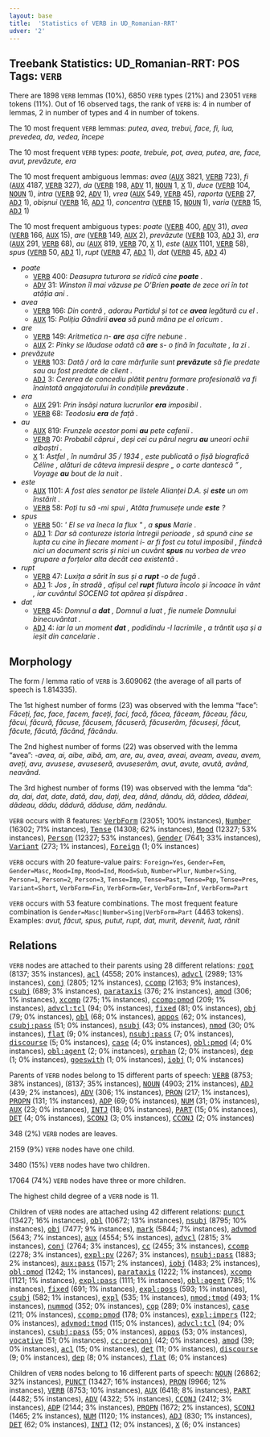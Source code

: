 ```yaml
---
layout: base
title:  'Statistics of VERB in UD_Romanian-RRT'
udver: '2'
---
```


## Treebank Statistics: UD_Romanian-RRT: POS Tags: `VERB`

There are 1898 `VERB` lemmas (10%), 6850 `VERB` types (21%) and 23051 `VERB` tokens (11%).
Out of 16 observed tags, the rank of `VERB` is: 4 in number of lemmas, 2 in number of types and 4 in number of tokens.

The 10 most frequent `VERB` lemmas: <em>putea, avea, trebui, face, fi, lua, prevedea, da, vedea, începe</em>

The 10 most frequent `VERB` types:  <em>poate, trebuie, pot, avea, putea, are, face, avut, prevăzute, era</em>

The 10 most frequent ambiguous lemmas: <em>avea</em> (<tt><a href="ro_rrt-pos-AUX.html">AUX</a></tt> 3821, <tt><a href="ro_rrt-pos-VERB.html">VERB</a></tt> 723), <em>fi</em> (<tt><a href="ro_rrt-pos-AUX.html">AUX</a></tt> 4187, <tt><a href="ro_rrt-pos-VERB.html">VERB</a></tt> 327), <em>da</em> (<tt><a href="ro_rrt-pos-VERB.html">VERB</a></tt> 198, <tt><a href="ro_rrt-pos-ADV.html">ADV</a></tt> 11, <tt><a href="ro_rrt-pos-NOUN.html">NOUN</a></tt> 1, <tt><a href="ro_rrt-pos-X.html">X</a></tt> 1), <em>duce</em> (<tt><a href="ro_rrt-pos-VERB.html">VERB</a></tt> 104, <tt><a href="ro_rrt-pos-NOUN.html">NOUN</a></tt> 1), <em>intra</em> (<tt><a href="ro_rrt-pos-VERB.html">VERB</a></tt> 92, <tt><a href="ro_rrt-pos-ADV.html">ADV</a></tt> 1), <em>vrea</em> (<tt><a href="ro_rrt-pos-AUX.html">AUX</a></tt> 549, <tt><a href="ro_rrt-pos-VERB.html">VERB</a></tt> 45), <em>raporta</em> (<tt><a href="ro_rrt-pos-VERB.html">VERB</a></tt> 27, <tt><a href="ro_rrt-pos-ADJ.html">ADJ</a></tt> 1), <em>obișnui</em> (<tt><a href="ro_rrt-pos-VERB.html">VERB</a></tt> 16, <tt><a href="ro_rrt-pos-ADJ.html">ADJ</a></tt> 1), <em>concentra</em> (<tt><a href="ro_rrt-pos-VERB.html">VERB</a></tt> 15, <tt><a href="ro_rrt-pos-NOUN.html">NOUN</a></tt> 1), <em>varia</em> (<tt><a href="ro_rrt-pos-VERB.html">VERB</a></tt> 15, <tt><a href="ro_rrt-pos-ADJ.html">ADJ</a></tt> 1)

The 10 most frequent ambiguous types:  <em>poate</em> (<tt><a href="ro_rrt-pos-VERB.html">VERB</a></tt> 400, <tt><a href="ro_rrt-pos-ADV.html">ADV</a></tt> 31), <em>avea</em> (<tt><a href="ro_rrt-pos-VERB.html">VERB</a></tt> 166, <tt><a href="ro_rrt-pos-AUX.html">AUX</a></tt> 15), <em>are</em> (<tt><a href="ro_rrt-pos-VERB.html">VERB</a></tt> 149, <tt><a href="ro_rrt-pos-AUX.html">AUX</a></tt> 2), <em>prevăzute</em> (<tt><a href="ro_rrt-pos-VERB.html">VERB</a></tt> 103, <tt><a href="ro_rrt-pos-ADJ.html">ADJ</a></tt> 3), <em>era</em> (<tt><a href="ro_rrt-pos-AUX.html">AUX</a></tt> 291, <tt><a href="ro_rrt-pos-VERB.html">VERB</a></tt> 68), <em>au</em> (<tt><a href="ro_rrt-pos-AUX.html">AUX</a></tt> 819, <tt><a href="ro_rrt-pos-VERB.html">VERB</a></tt> 70, <tt><a href="ro_rrt-pos-X.html">X</a></tt> 1), <em>este</em> (<tt><a href="ro_rrt-pos-AUX.html">AUX</a></tt> 1101, <tt><a href="ro_rrt-pos-VERB.html">VERB</a></tt> 58), <em>spus</em> (<tt><a href="ro_rrt-pos-VERB.html">VERB</a></tt> 50, <tt><a href="ro_rrt-pos-ADJ.html">ADJ</a></tt> 1), <em>rupt</em> (<tt><a href="ro_rrt-pos-VERB.html">VERB</a></tt> 47, <tt><a href="ro_rrt-pos-ADJ.html">ADJ</a></tt> 1), <em>dat</em> (<tt><a href="ro_rrt-pos-VERB.html">VERB</a></tt> 45, <tt><a href="ro_rrt-pos-ADJ.html">ADJ</a></tt> 4)


* <em>poate</em>
  * <tt><a href="ro_rrt-pos-VERB.html">VERB</a></tt> 400: <em>Deasupra tuturora se ridică cine <b>poate</b> .</em>
  * <tt><a href="ro_rrt-pos-ADV.html">ADV</a></tt> 31: <em>Winston îl mai văzuse pe O'Brien <b>poate</b> de zece ori în tot atâția ani .</em>
* <em>avea</em>
  * <tt><a href="ro_rrt-pos-VERB.html">VERB</a></tt> 166: <em>Din contră , adorau Partidul și tot ce <b>avea</b> legătură cu el .</em>
  * <tt><a href="ro_rrt-pos-AUX.html">AUX</a></tt> 15: <em>Poliția Gândirii <b>avea</b> să pună mâna pe el oricum .</em>
* <em>are</em>
  * <tt><a href="ro_rrt-pos-VERB.html">VERB</a></tt> 149: <em>Aritmetica n- <b>are</b> așa cifre nebune .</em>
  * <tt><a href="ro_rrt-pos-AUX.html">AUX</a></tt> 2: <em>Pinky se lăudase odată că <b>are</b> s- o țină în facultate , la zi .</em>
* <em>prevăzute</em>
  * <tt><a href="ro_rrt-pos-VERB.html">VERB</a></tt> 103: <em>Dată / oră la care mărfurile sunt <b>prevăzute</b> să fie predate sau au fost predate de client .</em>
  * <tt><a href="ro_rrt-pos-ADJ.html">ADJ</a></tt> 3: <em>Cererea de concediu plătit pentru formare profesională va fi înaintată angajatorului în condițiile <b>prevăzute</b> .</em>
* <em>era</em>
  * <tt><a href="ro_rrt-pos-AUX.html">AUX</a></tt> 291: <em>Prin însăși natura lucrurilor <b>era</b> imposibil .</em>
  * <tt><a href="ro_rrt-pos-VERB.html">VERB</a></tt> 68: <em>Teodosiu <b>era</b> de față .</em>
* <em>au</em>
  * <tt><a href="ro_rrt-pos-AUX.html">AUX</a></tt> 819: <em>Frunzele acestor pomi <b>au</b> pete cafenii .</em>
  * <tt><a href="ro_rrt-pos-VERB.html">VERB</a></tt> 70: <em>Probabil căprui , deși cei cu părul negru <b>au</b> uneori ochii albaștri .</em>
  * <tt><a href="ro_rrt-pos-X.html">X</a></tt> 1: <em>Astfel , în numărul 35 / 1934 , este publicată o fișă biografică Céline , alături de câteva impresii despre „ o carte dantescă ” , Voyage <b>au</b> bout de la nuit .</em>
* <em>este</em>
  * <tt><a href="ro_rrt-pos-AUX.html">AUX</a></tt> 1101: <em>A fost ales senator pe listele Alianței D.A. și <b>este</b> un om înstărit .</em>
  * <tt><a href="ro_rrt-pos-VERB.html">VERB</a></tt> 58: <em>Poți tu să -mi spui , Atâta frumusețe unde <b>este</b> ?</em>
* <em>spus</em>
  * <tt><a href="ro_rrt-pos-VERB.html">VERB</a></tt> 50: <em>' El se va îneca la flux " , a <b>spus</b> Marie .</em>
  * <tt><a href="ro_rrt-pos-ADJ.html">ADJ</a></tt> 1: <em>Dar să contureze istoria întregii perioade , să spună cine se lupta cu cine în fiecare moment i- ar fi fost cu totul imposibil , fiindcă nici un document scris și nici un cuvânt <b>spus</b> nu vorbea de vreo grupare a forțelor alta decât cea existentă .</em>
* <em>rupt</em>
  * <tt><a href="ro_rrt-pos-VERB.html">VERB</a></tt> 47: <em>Luxița a sărit în sus și a <b>rupt</b> -o de fugă .</em>
  * <tt><a href="ro_rrt-pos-ADJ.html">ADJ</a></tt> 1: <em>Jos , în stradă , afișul cel <b>rupt</b> flutura încolo și încoace în vânt , iar cuvântul SOCENG tot apărea și dispărea .</em>
* <em>dat</em>
  * <tt><a href="ro_rrt-pos-VERB.html">VERB</a></tt> 45: <em>Domnul a <b>dat</b> , Domnul a luat , fie numele Domnului binecuvântat .</em>
  * <tt><a href="ro_rrt-pos-ADJ.html">ADJ</a></tt> 4: <em>iar la un moment <b>dat</b> , podidindu -l lacrimile , a trântit ușa și a ieșit din cancelarie .</em>

## Morphology

The form / lemma ratio of `VERB` is 3.609062 (the average of all parts of speech is 1.814335).

The 1st highest number of forms (23) was observed with the lemma “face”: <em>Făceți, fac, face, facem, faceți, faci, facă, făcea, făceam, făceau, făcu, făcui, făcură, făcuse, făcusem, făcuseră, făcuserăm, făcuseși, făcut, făcute, făcută, făcând, făcându</em>.

The 2nd highest number of forms (22) was observed with the lemma “avea”: <em>-avea, ai, aibe, aibă, am, are, au, avea, aveai, aveam, aveau, avem, aveți, avu, avusese, avuseseră, avuseserăm, avut, avute, avută, având, neavând</em>.

The 3rd highest number of forms (19) was observed with the lemma “da”: <em>da, dai, dat, date, dată, dau, dați, dea, dând, dându, dă, dădea, dădeai, dădeau, dădu, dădură, dăduse, dăm, nedându</em>.

`VERB` occurs with 8 features: <tt><a href="ro_rrt-feat-VerbForm.html">VerbForm</a></tt> (23051; 100% instances), <tt><a href="ro_rrt-feat-Number.html">Number</a></tt> (16302; 71% instances), <tt><a href="ro_rrt-feat-Tense.html">Tense</a></tt> (14308; 62% instances), <tt><a href="ro_rrt-feat-Mood.html">Mood</a></tt> (12327; 53% instances), <tt><a href="ro_rrt-feat-Person.html">Person</a></tt> (12327; 53% instances), <tt><a href="ro_rrt-feat-Gender.html">Gender</a></tt> (7641; 33% instances), <tt><a href="ro_rrt-feat-Variant.html">Variant</a></tt> (273; 1% instances), <tt><a href="ro_rrt-feat-Foreign.html">Foreign</a></tt> (1; 0% instances)

`VERB` occurs with 20 feature-value pairs: `Foreign=Yes`, `Gender=Fem`, `Gender=Masc`, `Mood=Imp`, `Mood=Ind`, `Mood=Sub`, `Number=Plur`, `Number=Sing`, `Person=1`, `Person=2`, `Person=3`, `Tense=Imp`, `Tense=Past`, `Tense=Pqp`, `Tense=Pres`, `Variant=Short`, `VerbForm=Fin`, `VerbForm=Ger`, `VerbForm=Inf`, `VerbForm=Part`

`VERB` occurs with 53 feature combinations.
The most frequent feature combination is `Gender=Masc|Number=Sing|VerbForm=Part` (4463 tokens).
Examples: <em>avut, făcut, spus, putut, rupt, dat, murit, devenit, luat, rănit</em>


## Relations

`VERB` nodes are attached to their parents using 28 different relations: <tt><a href="ro_rrt-dep-root.html">root</a></tt> (8137; 35% instances), <tt><a href="ro_rrt-dep-acl.html">acl</a></tt> (4558; 20% instances), <tt><a href="ro_rrt-dep-advcl.html">advcl</a></tt> (2989; 13% instances), <tt><a href="ro_rrt-dep-conj.html">conj</a></tt> (2805; 12% instances), <tt><a href="ro_rrt-dep-ccomp.html">ccomp</a></tt> (2163; 9% instances), <tt><a href="ro_rrt-dep-csubj.html">csubj</a></tt> (689; 3% instances), <tt><a href="ro_rrt-dep-parataxis.html">parataxis</a></tt> (376; 2% instances), <tt><a href="ro_rrt-dep-amod.html">amod</a></tt> (306; 1% instances), <tt><a href="ro_rrt-dep-xcomp.html">xcomp</a></tt> (275; 1% instances), <tt><a href="ro_rrt-dep-ccomp-pmod.html">ccomp:pmod</a></tt> (209; 1% instances), <tt><a href="ro_rrt-dep-advcl-tcl.html">advcl:tcl</a></tt> (94; 0% instances), <tt><a href="ro_rrt-dep-fixed.html">fixed</a></tt> (81; 0% instances), <tt><a href="ro_rrt-dep-obj.html">obj</a></tt> (79; 0% instances), <tt><a href="ro_rrt-dep-obl.html">obl</a></tt> (68; 0% instances), <tt><a href="ro_rrt-dep-appos.html">appos</a></tt> (62; 0% instances), <tt><a href="ro_rrt-dep-csubj-pass.html">csubj:pass</a></tt> (51; 0% instances), <tt><a href="ro_rrt-dep-nsubj.html">nsubj</a></tt> (43; 0% instances), <tt><a href="ro_rrt-dep-nmod.html">nmod</a></tt> (30; 0% instances), <tt><a href="ro_rrt-dep-flat.html">flat</a></tt> (9; 0% instances), <tt><a href="ro_rrt-dep-nsubj-pass.html">nsubj:pass</a></tt> (7; 0% instances), <tt><a href="ro_rrt-dep-discourse.html">discourse</a></tt> (5; 0% instances), <tt><a href="ro_rrt-dep-case.html">case</a></tt> (4; 0% instances), <tt><a href="ro_rrt-dep-obl-pmod.html">obl:pmod</a></tt> (4; 0% instances), <tt><a href="ro_rrt-dep-obl-agent.html">obl:agent</a></tt> (2; 0% instances), <tt><a href="ro_rrt-dep-orphan.html">orphan</a></tt> (2; 0% instances), <tt><a href="ro_rrt-dep-dep.html">dep</a></tt> (1; 0% instances), <tt><a href="ro_rrt-dep-goeswith.html">goeswith</a></tt> (1; 0% instances), <tt><a href="ro_rrt-dep-iobj.html">iobj</a></tt> (1; 0% instances)

Parents of `VERB` nodes belong to 15 different parts of speech: <tt><a href="ro_rrt-pos-VERB.html">VERB</a></tt> (8753; 38% instances),  (8137; 35% instances), <tt><a href="ro_rrt-pos-NOUN.html">NOUN</a></tt> (4903; 21% instances), <tt><a href="ro_rrt-pos-ADJ.html">ADJ</a></tt> (439; 2% instances), <tt><a href="ro_rrt-pos-ADV.html">ADV</a></tt> (306; 1% instances), <tt><a href="ro_rrt-pos-PRON.html">PRON</a></tt> (217; 1% instances), <tt><a href="ro_rrt-pos-PROPN.html">PROPN</a></tt> (131; 1% instances), <tt><a href="ro_rrt-pos-ADP.html">ADP</a></tt> (69; 0% instances), <tt><a href="ro_rrt-pos-NUM.html">NUM</a></tt> (31; 0% instances), <tt><a href="ro_rrt-pos-AUX.html">AUX</a></tt> (23; 0% instances), <tt><a href="ro_rrt-pos-INTJ.html">INTJ</a></tt> (18; 0% instances), <tt><a href="ro_rrt-pos-PART.html">PART</a></tt> (15; 0% instances), <tt><a href="ro_rrt-pos-DET.html">DET</a></tt> (4; 0% instances), <tt><a href="ro_rrt-pos-SCONJ.html">SCONJ</a></tt> (3; 0% instances), <tt><a href="ro_rrt-pos-CCONJ.html">CCONJ</a></tt> (2; 0% instances)

348 (2%) `VERB` nodes are leaves.

2159 (9%) `VERB` nodes have one child.

3480 (15%) `VERB` nodes have two children.

17064 (74%) `VERB` nodes have three or more children.

The highest child degree of a `VERB` node is 11.

Children of `VERB` nodes are attached using 42 different relations: <tt><a href="ro_rrt-dep-punct.html">punct</a></tt> (13427; 16% instances), <tt><a href="ro_rrt-dep-obl.html">obl</a></tt> (10672; 13% instances), <tt><a href="ro_rrt-dep-nsubj.html">nsubj</a></tt> (8795; 10% instances), <tt><a href="ro_rrt-dep-obj.html">obj</a></tt> (7477; 9% instances), <tt><a href="ro_rrt-dep-mark.html">mark</a></tt> (5844; 7% instances), <tt><a href="ro_rrt-dep-advmod.html">advmod</a></tt> (5643; 7% instances), <tt><a href="ro_rrt-dep-aux.html">aux</a></tt> (4554; 5% instances), <tt><a href="ro_rrt-dep-advcl.html">advcl</a></tt> (2815; 3% instances), <tt><a href="ro_rrt-dep-conj.html">conj</a></tt> (2764; 3% instances), <tt><a href="ro_rrt-dep-cc.html">cc</a></tt> (2455; 3% instances), <tt><a href="ro_rrt-dep-ccomp.html">ccomp</a></tt> (2278; 3% instances), <tt><a href="ro_rrt-dep-expl-pv.html">expl:pv</a></tt> (2267; 3% instances), <tt><a href="ro_rrt-dep-nsubj-pass.html">nsubj:pass</a></tt> (1883; 2% instances), <tt><a href="ro_rrt-dep-aux-pass.html">aux:pass</a></tt> (1571; 2% instances), <tt><a href="ro_rrt-dep-iobj.html">iobj</a></tt> (1483; 2% instances), <tt><a href="ro_rrt-dep-obl-pmod.html">obl:pmod</a></tt> (1242; 1% instances), <tt><a href="ro_rrt-dep-parataxis.html">parataxis</a></tt> (1222; 1% instances), <tt><a href="ro_rrt-dep-xcomp.html">xcomp</a></tt> (1121; 1% instances), <tt><a href="ro_rrt-dep-expl-pass.html">expl:pass</a></tt> (1111; 1% instances), <tt><a href="ro_rrt-dep-obl-agent.html">obl:agent</a></tt> (785; 1% instances), <tt><a href="ro_rrt-dep-fixed.html">fixed</a></tt> (691; 1% instances), <tt><a href="ro_rrt-dep-expl-poss.html">expl:poss</a></tt> (593; 1% instances), <tt><a href="ro_rrt-dep-csubj.html">csubj</a></tt> (582; 1% instances), <tt><a href="ro_rrt-dep-expl.html">expl</a></tt> (535; 1% instances), <tt><a href="ro_rrt-dep-nmod-tmod.html">nmod:tmod</a></tt> (493; 1% instances), <tt><a href="ro_rrt-dep-nummod.html">nummod</a></tt> (352; 0% instances), <tt><a href="ro_rrt-dep-cop.html">cop</a></tt> (289; 0% instances), <tt><a href="ro_rrt-dep-case.html">case</a></tt> (211; 0% instances), <tt><a href="ro_rrt-dep-ccomp-pmod.html">ccomp:pmod</a></tt> (178; 0% instances), <tt><a href="ro_rrt-dep-expl-impers.html">expl:impers</a></tt> (122; 0% instances), <tt><a href="ro_rrt-dep-advmod-tmod.html">advmod:tmod</a></tt> (115; 0% instances), <tt><a href="ro_rrt-dep-advcl-tcl.html">advcl:tcl</a></tt> (94; 0% instances), <tt><a href="ro_rrt-dep-csubj-pass.html">csubj:pass</a></tt> (55; 0% instances), <tt><a href="ro_rrt-dep-appos.html">appos</a></tt> (53; 0% instances), <tt><a href="ro_rrt-dep-vocative.html">vocative</a></tt> (51; 0% instances), <tt><a href="ro_rrt-dep-cc-preconj.html">cc:preconj</a></tt> (42; 0% instances), <tt><a href="ro_rrt-dep-amod.html">amod</a></tt> (39; 0% instances), <tt><a href="ro_rrt-dep-acl.html">acl</a></tt> (15; 0% instances), <tt><a href="ro_rrt-dep-det.html">det</a></tt> (11; 0% instances), <tt><a href="ro_rrt-dep-discourse.html">discourse</a></tt> (9; 0% instances), <tt><a href="ro_rrt-dep-dep.html">dep</a></tt> (8; 0% instances), <tt><a href="ro_rrt-dep-flat.html">flat</a></tt> (6; 0% instances)

Children of `VERB` nodes belong to 16 different parts of speech: <tt><a href="ro_rrt-pos-NOUN.html">NOUN</a></tt> (26862; 32% instances), <tt><a href="ro_rrt-pos-PUNCT.html">PUNCT</a></tt> (13427; 16% instances), <tt><a href="ro_rrt-pos-PRON.html">PRON</a></tt> (9966; 12% instances), <tt><a href="ro_rrt-pos-VERB.html">VERB</a></tt> (8753; 10% instances), <tt><a href="ro_rrt-pos-AUX.html">AUX</a></tt> (6418; 8% instances), <tt><a href="ro_rrt-pos-PART.html">PART</a></tt> (4482; 5% instances), <tt><a href="ro_rrt-pos-ADV.html">ADV</a></tt> (4322; 5% instances), <tt><a href="ro_rrt-pos-CCONJ.html">CCONJ</a></tt> (2412; 3% instances), <tt><a href="ro_rrt-pos-ADP.html">ADP</a></tt> (2144; 3% instances), <tt><a href="ro_rrt-pos-PROPN.html">PROPN</a></tt> (1672; 2% instances), <tt><a href="ro_rrt-pos-SCONJ.html">SCONJ</a></tt> (1465; 2% instances), <tt><a href="ro_rrt-pos-NUM.html">NUM</a></tt> (1120; 1% instances), <tt><a href="ro_rrt-pos-ADJ.html">ADJ</a></tt> (830; 1% instances), <tt><a href="ro_rrt-pos-DET.html">DET</a></tt> (62; 0% instances), <tt><a href="ro_rrt-pos-INTJ.html">INTJ</a></tt> (12; 0% instances), <tt><a href="ro_rrt-pos-X.html">X</a></tt> (6; 0% instances)

